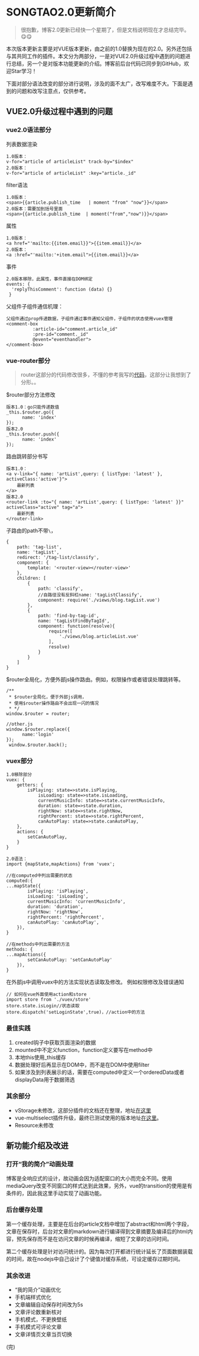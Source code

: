 # SONGTAO2.0更新简介

> 很抱歉，博客2.0更新已经快一个星期了，但是文档说明现在才总结完毕。😋😋


本次版本更新主要是对VUE版本更新，由之前的1.0替换为现在的2.0。另外还包括与其共同工作的插件。本文分为两部分，一是对VUE2.0升级过程中遇到的问题进行总结，另一个是对版本功能更新的介绍。博客前后台代码已同步到GitHub，欢迎Star学习！

下面对部分语法改变的部分进行说明，涉及的面不太广，改写难度不大。下面是遇到的问题和改写注意点，仅供参考。


## VUE2.0升级过程中遇到的问题

### vue2.0语法部分

列表数据渲染

```
1.0版本：
v-for="article of articleList" track-by="$index"
2.0版本：
v-for="article of articleList" :key="article._id"
```

filter语法

```
1.0版本：
<span>{{article.publish_time   | moment "from" "now"}}</span>
2.0版本：需要加到括号里面
<span>{{article.publish_time  | moment("from","now")}}</span>
```

属性

```
1.0版本：
<a href="'mailto:{{item.email}}">{{item.email}}</a>
2.0版本：
<a :href="'mailto:'+item.email">{{item.email}}</a>
```

事件

```
2.0版本移除，此属性，事件直接在DOM绑定
events: {
  'replyThisComment': function (data) {}
 }
```

父组件子组件通信机理：

```
父组件通过prop传递数据，子组件通过事件通知父组件，子组件的状态使用vuex管理
<comment-box  
          :article-id="comment.article_id" 
          :pre-id="comment._id" 
          @event="eventhandler">
</comment-box>
```





### vue-router部分

> router这部分的代码修改很多，不懂的参考我写的[代码](https://github.com/xiangsongtao/X-SONGTAO-VUE/blob/master/src/router.js)，这部分让我想到了分形。。



$router部分方法修改

```
版本1.0：go只能传递数值
_this.$router.go({
      name: 'index'
});
版本2.0
_this.$router.push({
      name: 'index'
});
```

路由跳转部分书写

```
版本1.0：
<a v-link="{ name: 'artList',query: { listType: 'latest' }, activeClass:'active'}">
    最新列表
</a>
版本2.0
<router-link :to="{ name: 'artList',query: { listType: 'latest' }}" activeClass="active" tag="a">
    最新列表
</router-link>
```

子路由的path不带```\```，

```
{
    path: 'tag-list',
    name: 'tagList',
    redirect: '/tag-list/classify',
    component: {
        template: '<router-view></router-view>'
    },
    children: [
        {
            path: 'classify',
            //自路径没有反斜杠name: 'tagListClassify',
            component: require('./views/blog.tagList.vue')
        },
        {
            path: 'find-by-tag-id',
            name: 'tagListFindByTagId',
            component: function(resolve){
                require([
                    './views/blog.articleList.vue'
                ],
                resolve)
            }
        }
    ]
}
```

$router全局化，方便外部js操作路由。例如，权限操作或者错误处理跳转等。

```
/**
 * $router全局化，便于外部js调用，
 * 使用$router操作路由不会出现一闪的情况
 * */
window.$router = router;

//other.js
window.$router.replace({
      name:'login'
});
 window.$router.back();
```

### vuex部分

```
1.0移除部分
vuex: {
	getters: {
		isPlaying: state=>state.isPlaying,
			isLoading: state=>state.isLoading,
			currentMusicInfo: state=>state.currentMusicInfo,
			duration: state=>state.duration,
			rightNow: state=>state.rightNow,
			rightPercent: state=>state.rightPercent,
			canAutoPlay: state=>state.canAutoPlay,
	},
	actions: {
		setCanAutoPlay,
	}
}

2.0语法：
import {mapState,mapActions} from 'vuex';

//在computed中列出需要的状态
computed:{
...mapState({
		isPlaying: 'isPlaying',
		isLoading: 'isLoading',
		currentMusicInfo: 'currentMusicInfo',
		duration: 'duration',
		rightNow: 'rightNow',
		rightPercent: 'rightPercent',
		canAutoPlay: 'canAutoPlay',
	}),
}

//在methods中列出需要的方法
methods: {
...mapActions({
		setCanAutoPlay: 'setCanAutoPlay'
	}),
}
```


在外部js中调用vuex中的方法实现状态读取及修改。
例如权限修改及错误通知

```
// 如何在vue外面使用action和store
import store from './vuex/store'
store.state.isLogin//状态读取
store.dispatch('setLoginState',true)，//action中的方法
```


### 最佳实践

1. created钩子中获取页面渲染的数据
2. mounted中不定义function，function定义要写在method中
3. 本地this使用_this缓存
4. 数据处理好后再显示在DOM中，而不是在DOM中使用filter
5. 如果涉及到列表展示的话，需要在computed中定义一个orderedData或者displayData用于数据筛选




### 其余部分
- vStorage未修改，这部分插件的文档还在整理，地址[在这里](https://github.com/xiangsongtao/vStorage)
- vue-multiselect插件升级，最终已测试使用的版本地址[在这里](https://github.com/xiangsongtao/X-SONGTAO-VUE/plugin/vue-multiselect)。
- Resource未修改



## 新功能介绍及改进

### 打开“我的简介”动画处理

博客是全响应式的设计，故动画会因为适配窗口的大小而完全不同。使用mediaQuery改变不同窗口的样式达到此效果，另外，vue的transition的使用是有条件的，因此我这里手动实现了动画功能。

### 后台缓存处理

第一个缓存处理，主要是在后台的article文档中增加了abstract和html两个字段，文章在保存时，后台对文章的markdown进行编译得到文章摘要及编译后的html内容，预先保存而不是在访问文章的时候再编译，缩短了文章的访问时间。

第二个缓存处理是针对访问统计的。因为每次打开都进行统计延长了页面数据装载的时间，故在nodejs中自己设计了个键值对缓存系统，可设定缓存过期时间。


### 其余改进
- “我的简介”动画优化
- 手机端样式优化
- 文章编辑自动保存时间改为5s
- 文章评论数重新核对
- 手机模式，不更换壁纸
- 手机模式可评论文章
- 文章详情页文章当页切换

(完)